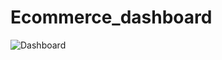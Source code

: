 # Ecommerce_dashboard
![Dashboard](https://github.com/ishawagh2002/Ecommerce_dashboard/assets/108747396/948b6151-efe4-4001-bc7a-095b11bbca50)
